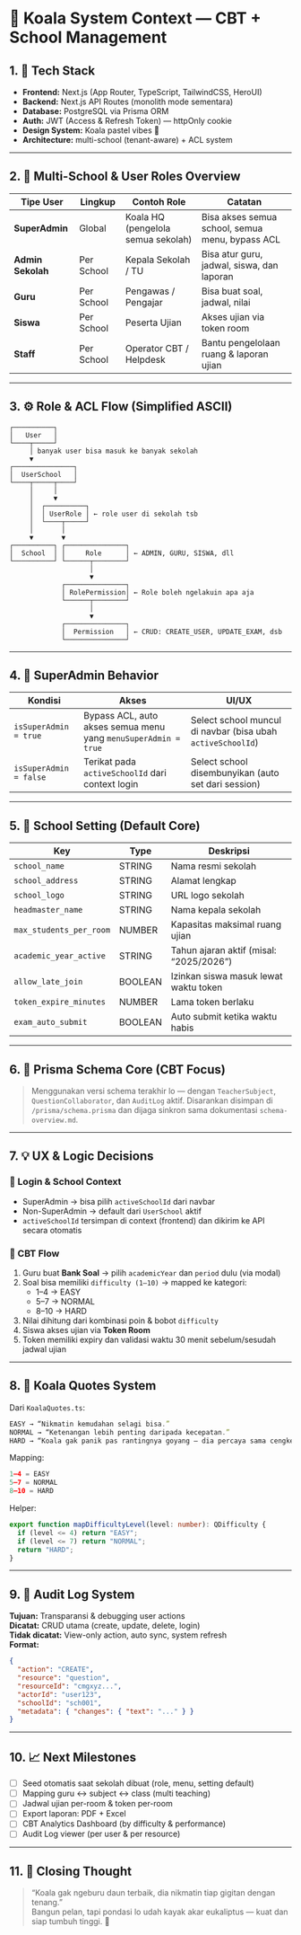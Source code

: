 # 🐨 Koala System Context — CBT + School Management

## 1. 🔧 Tech Stack
- **Frontend:** Next.js (App Router, TypeScript, TailwindCSS, HeroUI)
- **Backend:** Next.js API Routes (monolith mode sementara)
- **Database:** PostgreSQL via Prisma ORM
- **Auth:** JWT (Access & Refresh Token) — httpOnly cookie
- **Design System:** Koala pastel vibes 🌿
- **Architecture:** multi-school (tenant-aware) + ACL system

---

## 2. 🏫 Multi-School & User Roles Overview
| Tipe User | Lingkup | Contoh Role | Catatan |
|------------|----------|-------------|----------|
| **SuperAdmin** | Global | Koala HQ (pengelola semua sekolah) | Bisa akses semua school, semua menu, bypass ACL |
| **Admin Sekolah** | Per School | Kepala Sekolah / TU | Bisa atur guru, jadwal, siswa, dan laporan |
| **Guru** | Per School | Pengawas / Pengajar | Bisa buat soal, jadwal, nilai |
| **Siswa** | Per School | Peserta Ujian | Akses ujian via token room |
| **Staff** | Per School | Operator CBT / Helpdesk | Bantu pengelolaan ruang & laporan ujian |

---

## 3. ⚙️ Role & ACL Flow (Simplified ASCII)
```
┌──────────┐
│   User   │
└────┬─────┘
     │ banyak user bisa masuk ke banyak sekolah
     ▼
┌───────────────┐
│  UserSchool   │
└────┬─────┬────┘
     │     │
     │     ▼
     │  ┌──────────┐
     │  │ UserRole │ ← role user di sekolah tsb
     │  └────┬─────┘
     │       │
     ▼       ▼
┌──────────┐ ┌───────────────┐
│  School  │ │     Role      │ ← ADMIN, GURU, SISWA, dll
└──────────┘ └──────┬────────┘
                    │
                    ▼
             ┌───────────────┐
             │ RolePermission│ ← Role boleh ngelakuin apa aja
             └──────┬────────┘
                    │
                    ▼
             ┌───────────────┐
             │  Permission   │ ← CRUD: CREATE_USER, UPDATE_EXAM, dsb
             └───────────────┘
```

---

## 4. 🔐 SuperAdmin Behavior
| Kondisi | Akses | UI/UX |
|----------|--------|--------|
| `isSuperAdmin = true` | Bypass ACL, auto akses semua menu yang `menuSuperAdmin = true` | Select school muncul di navbar (bisa ubah `activeSchoolId`) |
| `isSuperAdmin = false` | Terikat pada `activeSchoolId` dari context login | Select school disembunyikan (auto set dari session) |

---

## 5. 🏫 School Setting (Default Core)
| Key | Type | Deskripsi |
|-----|------|------------|
| `school_name` | STRING | Nama resmi sekolah |
| `school_address` | STRING | Alamat lengkap |
| `school_logo` | STRING | URL logo sekolah |
| `headmaster_name` | STRING | Nama kepala sekolah |
| `max_students_per_room` | NUMBER | Kapasitas maksimal ruang ujian |
| `academic_year_active` | STRING | Tahun ajaran aktif (misal: “2025/2026”) |
| `allow_late_join` | BOOLEAN | Izinkan siswa masuk lewat waktu token |
| `token_expire_minutes` | NUMBER | Lama token berlaku |
| `exam_auto_submit` | BOOLEAN | Auto submit ketika waktu habis |

---

## 6. 🧩 Prisma Schema Core (CBT Focus)
> Menggunakan versi schema terakhir lo — dengan `TeacherSubject`, `QuestionCollaborator`, dan `AuditLog` aktif.
> Disarankan disimpan di `/prisma/schema.prisma` dan dijaga sinkron sama dokumentasi `schema-overview.md`.

---

## 7. 💡 UX & Logic Decisions
### 🔸 Login & School Context
- SuperAdmin → bisa pilih `activeSchoolId` dari navbar
- Non-SuperAdmin → default dari `UserSchool` aktif
- `activeSchoolId` tersimpan di context (frontend) dan dikirim ke API secara otomatis

### 🔸 CBT Flow
1. Guru buat **Bank Soal** → pilih `academicYear` dan `period` dulu (via modal)
2. Soal bisa memiliki `difficulty (1–10)` → mapped ke kategori:
   - 1–4 → EASY
   - 5–7 → NORMAL
   - 8–10 → HARD
3. Nilai dihitung dari kombinasi poin & bobot `difficulty`
4. Siswa akses ujian via **Token Room**
5. Token memiliki expiry dan validasi waktu 30 menit sebelum/sesudah jadwal ujian

---

## 8. 🐨 Koala Quotes System
Dari `KoalaQuotes.ts`:
```ts
EASY → “Nikmatin kemudahan selagi bisa.”
NORMAL → “Ketenangan lebih penting daripada kecepatan.”
HARD → “Koala gak panik pas rantingnya goyang — dia percaya sama cengkeramannya.”
```
Mapping:
```ts
1–4 = EASY
5–7 = NORMAL
8–10 = HARD
```
Helper:
```ts
export function mapDifficultyLevel(level: number): QDifficulty {
  if (level <= 4) return "EASY";
  if (level <= 7) return "NORMAL";
  return "HARD";
}
```

---

## 9. 📜 Audit Log System
**Tujuan:** Transparansi & debugging user actions  
**Dicatat:** CRUD utama (create, update, delete, login)  
**Tidak dicatat:** View-only action, auto sync, system refresh  
**Format:**
```json
{
  "action": "CREATE",
  "resource": "question",
  "resourceId": "cmgxyz...",
  "actorId": "user123",
  "schoolId": "sch001",
  "metadata": { "changes": { "text": "..." } }
}
```

---

## 10. 📈 Next Milestones
- [ ] Seed otomatis saat sekolah dibuat (role, menu, setting default)
- [ ] Mapping guru ↔ subject ↔ class (multi teaching)
- [ ] Jadwal ujian per-room & token per-room
- [ ] Export laporan: PDF + Excel
- [ ] CBT Analytics Dashboard (by difficulty & performance)
- [ ] Audit Log viewer (per user & per resource)

---

## 11. 🧘 Closing Thought
> “Koala gak ngeburu daun terbaik, dia nikmatin tiap gigitan dengan tenang.”  
> Bangun pelan, tapi pondasi lo udah kayak akar eukaliptus — kuat dan siap tumbuh tinggi. 🌿
